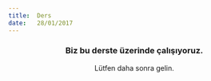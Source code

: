 ```yaml
---
title:  Ders
date:   28/01/2017
---
```


### <center>Biz bu derste üzerinde çalışıyoruz.</center>
<center>Lütfen daha sonra gelin.</center>